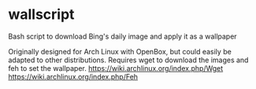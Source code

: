 wallscript
==========

Bash script to download Bing's daily image and apply it as a wallpaper 

Originally designed for Arch Linux with OpenBox, but could easily be adapted to other distributions. Requires wget to download the images and feh to set the wallpaper.
https://wiki.archlinux.org/index.php/Wget
https://wiki.archlinux.org/index.php/Feh
